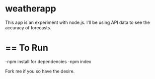 # weatherapp
This app is an experiment with node.js. I'll be using API data to see the accuracy of forecasts.

==
To Run
==
-npm install for dependencies
-npm index

Fork me if you so have the desire.
